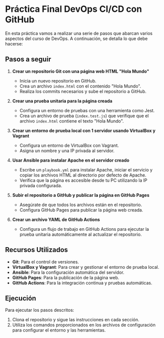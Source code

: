 # Práctica Final DevOps CI/CD con GitHub

En esta práctica vamos a realizar una serie de pasos que abarcan varios aspectos del curso de DevOps. A continuación, se detalla lo que debe hacerse:

## Pasos a seguir

1. **Crear un repositorio Git con una página web HTML "Hola Mundo"**

   - Inicia un nuevo repositorio en GitHub.
   - Crea un archivo `index.html` con el contenido "Hola Mundo".
   - Realiza los commits necesarios y sube el repositorio a GitHub.

2. **Crear una prueba unitaria para la página creada**

   - Configura un entorno de pruebas con una herramienta como Jest.
   - Crea un archivo de prueba (`index.test.js`) que verifique que el archivo `index.html` contiene el texto "Hola Mundo".

3. **Crear un entorno de prueba local con 1 servidor usando VirtualBox y Vagrant**

   - Configura un entorno de VirtualBox con Vagrant.
   - Asigna un nombre y una IP privada al servidor.

4. **Usar Ansible para instalar Apache en el servidor creado**

   - Escribe un `playbook.yml` para instalar Apache, iniciar el servicio y copiar los archivos HTML al directorio por defecto de Apache.
   - Verifica que la página es accesible desde tu PC utilizando la IP privada configurada.

5. **Subir el repositorio a GitHub y publicar la página en GitHub Pages**

   - Asegúrate de que todos los archivos están en el repositorio.
   - Configura GitHub Pages para publicar la página web creada.

6. **Crear un archivo YAML de GitHub Actions**

   - Configura un flujo de trabajo en GitHub Actions para ejecutar la prueba unitaria automáticamente al actualizar el repositorio.

## Recursos Utilizados

- **Git**: Para el control de versiones.
- **VirtualBox y Vagrant**: Para crear y gestionar el entorno de prueba local.
- **Ansible**: Para la configuración automática del servidor.
- **GitHub Pages**: Para la publicación de la página web.
- **GitHub Actions**: Para la integración continua y pruebas automáticas.

## Ejecución

Para ejecutar los pasos descritos:

1. Clona el repositorio y sigue las instrucciones en cada sección.
2. Utiliza los comandos proporcionados en los archivos de configuración para configurar el entorno y las herramientas.



